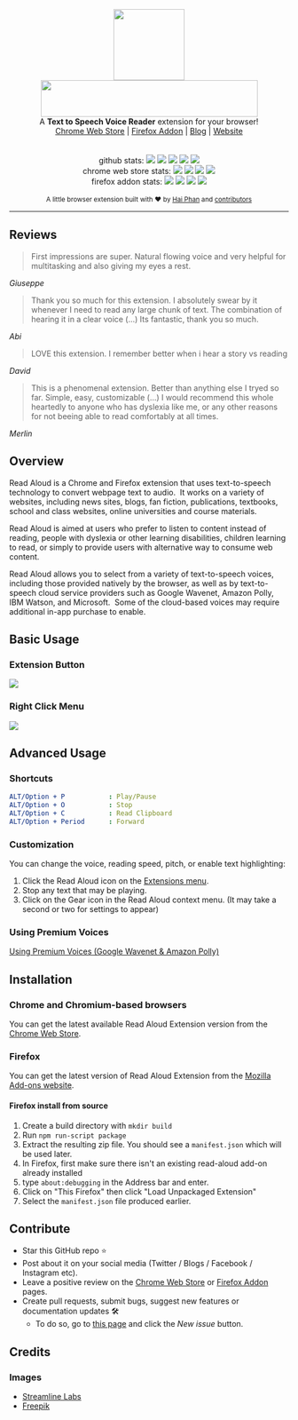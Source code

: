 
<div align="center">
	<img src="img/icon.png" width="128" height="128">
	<br>
	<img src="docs/images/logo-text-trans.png" width="391" height="66">
	<br>
	A <b>Text to Speech Voice Reader</b> extension for your browser!
</div>

<div align="center">
	<a href="https://chrome.google.com/webstore/detail/read-aloud-a-text-to-spee/hdhinadidafjejdhmfkjgnolgimiaplp">Chrome Web Store</a> | <a href="https://addons.mozilla.org/en-US/firefox/addon/read-aloud/">Firefox Addon</a> | <a href="https://blog.readaloud.app/">Blog</a> | <a href="https://readaloud.app/">Website</a> 
</div>

<br>

<div align="center">
    <br> github stats:
    <img src="https://badgen.net/github/stars/ken107/read-aloud" >
    <img src="https://badgen.net/github/open-issues/ken107/read-aloud" >
    <img src="https://badgen.net/github/open-prs/ken107/read-aloud" >
    <img src="https://badgen.net/github/tag/ken107/read-aloud" >
    <img src="https://badgen.net/github/license/ken107/read-aloud/" >
    <br> chrome web store stats:
    <img src="https://badgen.net/chrome-web-store/users/hdhinadidafjejdhmfkjgnolgimiaplp" >
    <img src="https://badgen.net/chrome-web-store/rating/hdhinadidafjejdhmfkjgnolgimiaplp" >
    <img src="https://badgen.net/chrome-web-store/rating-count/hdhinadidafjejdhmfkjgnolgimiaplp" >
    <img src="https://badgen.net/chrome-web-store/v/hdhinadidafjejdhmfkjgnolgimiaplp" >
    <br> firefox addon stats:
    <img src="https://badgen.net/amo/users/read-aloud" >
    <img src="https://badgen.net/amo/rating/read-aloud" >
    <img src="https://badgen.net/amo/reviews/read-aloud" >
    <img src="https://badgen.net/amo/v/read-aloud" >
</div>

<br>

<div align="center">
	<sub>A little browser extension built with ❤︎ by <a href="https://github.com/ken107">Hai Phan</a> and <a href="https://github.com/ken107/read-aloud/graphs/contributors">contributors</a> </sub>
</div>

<hr />

## Reviews
>First impressions are super. Natural flowing voice and very helpful for multitasking and also giving my eyes a rest. 

*Giuseppe*

> Thank you so much for this extension. I absolutely swear by it whenever I need to read any large chunk of text. The combination of hearing it in a clear voice (...)  Its fantastic, thank you so much.

*Abi*

> LOVE this extension. I remember better when i hear a story vs reading

*David*

> This is a phenomenal extension. Better than anything else I tryed so far. Simple, easy, customizable (...) I would recommend this whole heartedly to anyone who has dyslexia like me, or any other reasons for not beeing able to read comfortably at all times.

*Merlin*


## Overview
Read Aloud is a Chrome and Firefox extension that uses text-to-speech technology to convert webpage text to audio.&nbsp; It works on a variety of websites, including news sites, blogs, fan fiction, publications, textbooks, school and class websites, online universities and course materials.

Read Aloud is aimed at users who prefer to listen to content instead of reading, people with dyslexia or other learning disabilities, children learning to read, or simply to provide users with alternative way to consume web content.

Read Aloud allows you to select from a variety of text-to-speech voices, including those provided natively by the browser, as well as by text-to-speech cloud service providers such as Google Wavenet, Amazon Polly, IBM Watson, and Microsoft.&nbsp; Some of the cloud-based voices may require additional in-app purchase to enable.

## Basic Usage

### Extension Button
<img src="docs/images/demo-extension-button.gif">

### Right Click Menu
<img src="docs/images/demo-right-click.gif">


## Advanced Usage

### Shortcuts

```yaml
ALT/Option + P           : Play/Pause
ALT/Option + O           : Stop
ALT/Option + C           : Read Clipboard
ALT/Option + Period      : Forward
```

### Customization

You can change the voice, reading speed, pitch, or enable text highlighting:

1. Click the Read Aloud icon on the [Extensions menu](https://i.imgur.com/KTqFZ3Q.png).
2. Stop any text that may be playing.
3. Click on the Gear icon in the Read Aloud context menu. (It may take a second or two for settings to appear)


### Using Premium Voices
[Using Premium Voices (Google Wavenet & Amazon Polly)](docs/usage/premium-voices.md)


## Installation

### Chrome and Chromium-based browsers
You can get the latest available Read Aloud Extension version from the [Chrome Web Store](https://chrome.google.com/webstore/detail/read-aloud-a-text-to-spee/hdhinadidafjejdhmfkjgnolgimiaplp).

### Firefox
You can get the latest version of Read Aloud Extension from the [Mozilla Add-ons website](https://addons.mozilla.org/en-US/firefox/addon/read-aloud/).

#### Firefox install from source

1. Create a build directory with `mkdir build`
2. Run `npm run-script package`
3. Extract the resulting zip file. You should see a `manifest.json` which will be used later.
4. In Firefox, first make sure there isn't an existing read-aloud add-on already installed
5. type `about:debugging` in the Address bar and enter.
6. Click on "This Firefox" then click "Load Unpackaged Extension"
7. Select the `manifest.json` file produced earlier.

## Contribute

- Star this GitHub repo :star:
- Post about it on your social media (Twitter / Blogs / Facebook / Instagram etc).
- Leave a positive review on the [Chrome Web Store](https://chrome.google.com/webstore/detail/read-aloud-a-text-to-spee/hdhinadidafjejdhmfkjgnolgimiaplp) or [Firefox Addon](https://addons.mozilla.org/en-US/firefox/addon/read-aloud/) pages.
- Create pull requests, submit bugs, suggest new features or documentation updates 🛠 
	- To do so, go to [this page](https://github.com/ken107/read-aloud/issues) and click the *New issue* button.


## Credits

### Images

 - [Streamline Labs](https://lab.streamlineicons.com/)
 - [Freepik](https://www.freepik.com/free-vector/colorful-memphis-design-background-vector_3893585.htm)
